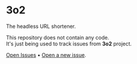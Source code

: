 # 3o2
The headless URL shortener.

This repository does not contain any code.<br />
It's just being used to track issues from **3o2** project.

[Open Issues](https://github.com/rogeriotaques/3o2/issues) • [Open a new issue](https://github.com/rogeriotaques/3o2/issues/new).

